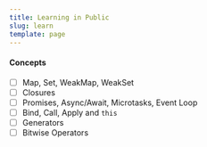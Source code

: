```yaml
---
title: Learning in Public
slug: learn
template: page
---
```


#### Concepts

- [ ] Map, Set, WeakMap, WeakSet
- [ ] Closures
- [ ] Promises, Async/Await, Microtasks, Event Loop
- [ ] Bind, Call, Apply and `this`
- [ ] Generators
- [ ] Bitwise Operators